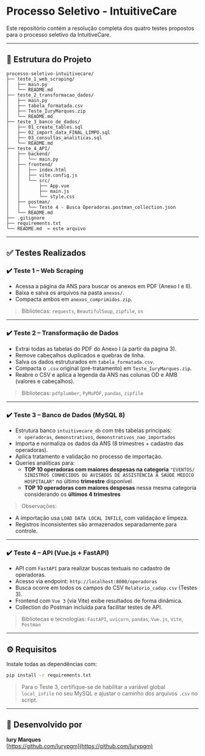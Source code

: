 # Processo Seletivo - IntuitiveCare

Este repositório contém a resolução completa dos quatro testes propostos para o processo seletivo da IntuitiveCare.

---

## 📁 Estrutura do Projeto

```
processo-seletivo-intuitivecare/
├── teste_1_web_scraping/
│   ├── main.py
│   └── README.md
├── teste_2_transformacao_dados/
│   ├── main.py
│   ├── tabela_formatada.csv
│   ├── Teste_IuryMarques.zip
│   └── README.md
├── teste_3_banco_de_dados/
│   ├── 01_create_tables.sql
│   ├── 02_import_data_FINAL_LIMPO.sql
│   ├── 03_consultas_analiticas.sql
│   └── README.md
├── teste_4_API/
│   ├── backend/
│   │   └── main.py
│   ├── frontend/
│   │   ├── index.html
│   │   ├── vite.config.js
│   │   └── src/
│   │       ├── App.vue
│   │       ├── main.js
│   │       └── style.css
│   ├── postman/
│   │   └── Teste 4 - Busca Operadoras.postman_collection.json
│   └── README.md
├── .gitignore
├── requirements.txt
└── README.md  ← este arquivo
```

---

## ✅ Testes Realizados

### ✔️ Teste 1 – Web Scraping

- Acessa a página da ANS para buscar os anexos em PDF (Anexo I e II).
- Baixa e salva os arquivos na pasta `anexos/`.
- Compacta ambos em `anexos_comprimidos.zip`.

> Bibliotecas: `requests`, `BeautifulSoup`, `zipfile`, `os`

---

### ✔️ Teste 2 – Transformação de Dados

- Extrai todas as tabelas do PDF do Anexo I (a partir da página 3).
- Remove cabeçalhos duplicados e quebras de linha.
- Salva os dados estruturados em `tabela_formatada.csv`.
- Compacta o `.csv` original (pré-tratamento) em `Teste_IuryMarques.zip`.
- Reabre o CSV e aplica a legenda da ANS nas colunas OD e AMB (valores e cabeçalhos).

> Bibliotecas: `pdfplumber`, `PyMuPDF`, `pandas`, `zipfile`

---

### ✔️ Teste 3 – Banco de Dados (MySQL 8)

- Estrutura banco `intuitivecare_db` com três tabelas principais:
  - `operadoras`, `demonstrativos`, `demonstrativos_nao_importados`
- Importa e normaliza os dados da ANS (8 trimestres + cadastro das operadoras).
- Aplica tratamento e validação no processo de importação.
- Queries analíticas para:
  - **TOP 10 operadoras com maiores despesas na categoria** `"EVENTOS/ SINISTROS CONHECIDOS OU AVISADOS DE ASSISTÊNCIA A SAÚDE MEDICO HOSPITALAR"` no último **trimestre** disponível
  - **TOP 10 operadoras com maiores despesas** nessa mesma categoria considerando os **últimos 4 trimestres**

> Observações:

- A importação usa `LOAD DATA LOCAL INFILE`, com validação e limpeza.
- Registros inconsistentes são armazenados separadamente para controle.

---

### ✔️ Teste 4 – API (Vue.js + FastAPI)

- API com `FastAPI` para realizar buscas textuais no cadastro de operadoras.
- Acesso via endpoint: `http://localhost:8000/operadoras`
- Busca ocorre em todos os campos do CSV `Relatorio_cadop.csv` (Testes 3).
- Frontend com `Vue 3` (via Vite) exibe resultados de forma dinâmica.
- Collection do Postman incluída para facilitar testes de API.

> Bibliotecas e tecnologias: `FastAPI`, `uvicorn`, `pandas`, `Vue.js`, `Vite`, `Postman`

---

## ⚙️ Requisitos

Instale todas as dependências com:

```bash
pip install -r requirements.txt
```

> Para o Teste 3, certifique-se de habilitar a variável global `local_infile` no seu MySQL e ajustar o caminho dos arquivos `.csv` no script.

---

## 👤 Desenvolvido por

**Iury Marques**  
[https://github.com/Iurypgm](https://github.com/Iurypgm)
